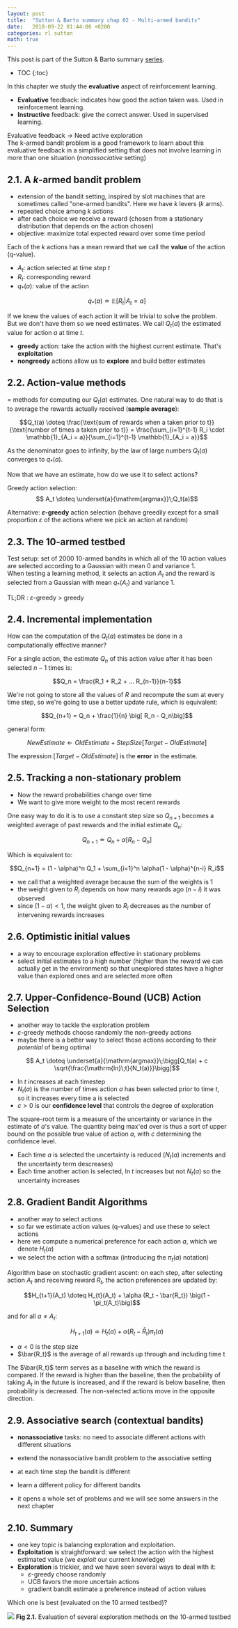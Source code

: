 ```yaml
---
layout: post
title:  "Sutton & Barto summary chap 02 - Multi-armed bandits"
date:   2018-09-22 01:44:00 +0200
categories: rl sutton
math: true
---
```


This post is part of the Sutton & Barto summary [series][ref-series].

* TOC
{:toc}

In this chapter we study the __evaluative__ aspect of reinforcement learning.
- __Evaluative__ feedback: indicates how good the action taken was. Used in reinforcement learning.
- __Instructive__ feedback: give the correct answer. Used in supervised learning.

Evaluative feedback $\rightarrow$ Need active exploration<br/>
The k-armed bandit problem is a good framework to learn about this evaluative feedback in a simplified setting that does not involve learning in more than one situation (_nonassociative_ setting)

## 2.1. A $k$-armed bandit problem

- extension of the bandit setting, inspired by slot machines that are sometimes called "one-armed bandits". Here we have $k$ levers ($k$ arms).
- repeated choice among $k$ actions
- after each choice we receive a reward (chosen from a stationary distribution that depends on the action chosen)
- objective: maximize total expected reward over some time period

Each of the $k$ actions has a mean reward that we call the __value__ of the action (q-value).

- $A_t$: action selected at time step $t$
- $R_t$: corresponding reward
- $q_*(a)$: value of the action

$$q_*(a) \doteq \mathbb{E}[R_t | A_t = a]$$

If we knew the values of each action it will be trivial to solve the problem. But we don't have them so we need estimates. We call $Q_t(a)$ the estimated value for action $a$ at time $t$.

- __greedy__ action: take the action with the highest current estimate. That's __exploitation__
- __nongreedy__ actions allow us to __explore__ and build better estimates

## 2.2. Action-value methods

= methods for computing our $Q_t(a)$ estimates.
One natural way to do that is to average the rewards actually received (__sample average__):

$$Q_t(a) \doteq \frac{\text{sum of rewards when a taken prior to t}}{\text{number of times a taken prior to t}} = \frac{\sum_{i=1}^{t-1} R_i \cdot \mathbb{1}_{A_i = a}}{\sum_{i=1}^{t-1} \mathbb{1}_{A_i = a}}$$

As the denominator goes to infinity, by the law of large numbers $Q_t(a)$ converges to $q_*(a)$.

Now that we have an estimate, how do we use it to select actions?

Greedy action selection:
$$ A_t \doteq \underset{a}{\mathrm{argmax}}\;Q_t(a)$$

Alternative: __$\varepsilon$-greedy__ action selection (behave greedily except for a small proportion $\varepsilon$ of the actions where we pick an action at random)

## 2.3. The 10-armed testbed

Test setup: set of 2000 10-armed bandits in which all of the 10 action values are selected according to a Gaussian with mean 0 and variance 1.<br/>
When testing a learning method, it selects an action $A_t$ and the reward is selected from a Gaussian with mean $q_*(A_t)$ and variance 1.

TL;DR : $\varepsilon$-greedy $>$ greedy

## 2.4. Incremental implementation

How can the computation of the $Q_t(a)$ estimates be done in a computationally effective manner?

For a single action, the estimate $Q_n$ of this action value after it has been selected $n-1$ times is:

$$Q_n = \frac{R_1 + R_2 + ... R_{n-1}}{n-1}$$

We're not going to store all the values of $R$ and recompute the sum at every time step, so we're going to use a better update rule, which is equivalent:

$$Q_{n+1} = Q_n + \frac{1}{n} \big[ R_n - Q_n\big]$$

general form:

$$NewEstimate \leftarrow OldEstimate + StepSize [Target - OldEstimate]$$

The expression $[Target - OldEstimate]$ is the __error__ in the estimate.


## 2.5. Tracking a non-stationary problem

- Now the reward probabilities change over time
- We want to give more weight to the most recent rewards

One easy way to do it is to use a constant step size so $Q_{n+1}$ becomes a weighted average of past rewards and the initial estimate $Q_n$:

$$Q_{n+1} \doteq Q_n + \alpha \big[ R_n - Q_n\big]$$

Which is equivalent to:

$$Q_{n+1} = (1 - \alpha)^n Q_1 + \sum_{i=1}^n \alpha(1 - \alpha)^{n-i} R_i$$

- we call that a weighted average because the sum of the weights is 1
- the weight given to $R_i$ depends on how many rewards ago $(n-i)$ it was observed
- since $(1 - \alpha) < 1$, the weight given to $R_i$ decreases as the number of intervening rewards increases

## 2.6. Optimistic initial values

- a way to encourage exploration effective in stationary problems
- select initial estimates to a high number (higher than the reward we can actually get in the environment) so that unexplored states have a higher value than explored ones and are selected more often

## 2.7. Upper-Confidence-Bound (UCB) Action Selection

- another way to tackle the exploration problem
- $\varepsilon$-greedy methods choose randomly the non-greedy actions
- maybe there is a better way to select those actions according to their _potential_ of being optimal

$$ A_t \doteq \underset{a}{\mathrm{argmax}}\;\bigg[Q_t(a) + c \sqrt{\frac{\mathrm{ln}\;t}{N_t(a)}}\bigg]$$

- $\mathrm{ln}\;t$ increases at each timestep
- $N_t(a)$ is the number of times action $a$ has been selected prior to time $t$, so it increases every time a is selected
- $c > 0$ is our __confidence level__ that controls the degree of exploration

The square-root term is a measure of the uncertainty or variance in the estimate of $a$'s value. The quantity being max'ed over is thus a sort of upper bound on the possible true value of action $a$, with $c$ determining the confidence level.
- Each time $a$ is selected the uncertainty is reduced ($N_t(a)$ increments and the uncertainty term descreases)
- Each time another action is selected, $\mathrm{ln}\;t$ increases but not $N_t(a)$ so the uncertainty increases

## 2.8. Gradient Bandit Algorithms

- another way to select actions
- so far we estimate action values (q-values) and use these to select actions
- here we compute a numerical preference for each action $a$, which we denote $H_t(a)$
- we select the action with a softmax (introducing the $\pi_t(a)$ notation)

Algorithm base on stochastic gradient ascent: on each step, after selecting action $A_t$ and receiving reward $R_t$, the action preferences are updated by:

$$H_{t+1}(A_t) \doteq H_{t}(A_t) + \alpha (R_t - \bar{R_t}) \big(1 - \pi_t(A_t)\big)$$

and for all $a \neq A_t$:

$$H_{t+1}(a) \doteq H_{t}(a) + \alpha (R_t - \bar{R}_t) \pi_t(a)$$

- $\alpha < 0$ is the step size
- $\bar{R_t}$ is the average of all rewards up through and including time t

The $\bar{R_t}$ term serves as a baseline with which the reward is compared. If the reward is higher than the baseline, then the probability of taking $A_t$ in the future is increased, and if the reward is below baseline, then probability is decreased. The non-selected actions move in the opposite direction.

## 2.9. Associative search (contextual bandits)

- __nonassociative__ tasks: no need to associate different actions with different situations

- extend the nonassociative bandit problem to the associative setting
- at each time step the bandit is different
- learn a different policy for different bandits
- it opens a whole set of problems and we will see some answers in the next chapter

## 2.10. Summary

- one key topic is balancing exploration and exploitation. 
- __Exploitation__ is straightforward: we select the action with the highest estimated value (we _exploit_ our current knowledge)
- __Exploration__ is trickier, and we have seen several ways to deal with it:
    - $\varepsilon$-greedy choose randomly
    - UCB favors the more uncertain actions
    - gradient bandit estimate a preference instead of action values

Which one is best (evaluated on the 10 armed testbed)?

<div class="img-block" style="width: 600px;">
    <img src="/imgs/sutton/sutton2_10.png"/>
    <span><strong>Fig 2.1.</strong> Evaluation of several exploration methods on the 10-armed testbed</span>
</div>


[ref-series]: /blog/2018/09/22/sutton-index